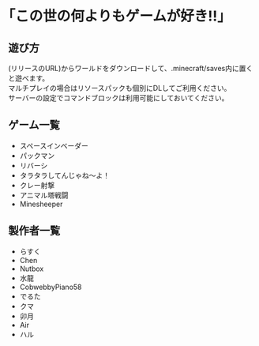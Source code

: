 # ｢この世の何よりもゲームが好き!!｣

## 遊び方
(リリースのURL)からワールドをダウンロードして、.minecraft/saves内に置くと遊べます。  
マルチプレイの場合はリソースパックも個別にDLしてご利用ください。  
サーバーの設定でコマンドブロックは利用可能にしておいてください。  

## ゲーム一覧
- スペースインベーダー
- パックマン
- リバーシ
- タラタラしてんじゃね～よ！
- クレー射撃
- アニマル塔戦闘
- Minesheeper

## 製作者一覧
- らすく
- Chen
- Nutbox
- 水龍
- CobwebbyPiano58
- でるた
- クマ
- 卯月
- Air
- ハル
